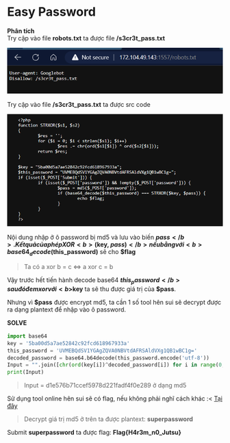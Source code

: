 <h1>Easy Password</h1>

<b>Phân tích</b><br>
Try cập vào file <b>robots.txt</b> ta được file <b>/s3cr3t_pass.txt</b> 

![](./img/img1.png)

Try cập vào file <b>/s3cr3t_pass.txt</b> ta được src code

![](./img/img2.png)

Nội dung nhập ở ô password bị md5 và lưu vào biến <b>$pass</b>. Kết quả của phép XOR <b>($key, $pass)</b> nếu bằng với <b>base64_decode($this_password)</b> sẽ cho <b>$flag</b>

> Ta có a xor b = c <=> a xor c = b 

Vậy trước hết tiến hành decode base64 <b>$this_password</b> sau đó đem xor với <b>$key</b> ta sẽ thu được giá trị của  <b>$pass</b>.

Nhưng vì <b>$pass</b> được encrypt md5, ta cần 1 số tool hên sui sẽ decrypt được ra dạng plantext để nhập vào ô password.

<b>SOLVE</b>
```python
import base64
key = '5ba00d5a7ae52842c92fcd618967933a'
this_password = 'UVMEBQdSV1YGAgZQVA0NBVtdAFRSAldVXg1QB1wBC1g='
decoded_password = base64.b64decode(this_password.encode('utf-8'))
Input = "".join([chr(ord(key[i])^decoded_password[i]) for i in range(0, len(key))])
print(Input)
```
> Input = d1e576b71ccef5978d221fadf4f0e289 ở dạng md5

Sử dụng tool online hên sui sẽ có flag, nếu không phải nghĩ cách khác :<
[Tại đây](https://md5decrypt.net/en/)

>Decrypt giá trị md5 ở trên ta được plantext: <b>superpassword</b>

Submit <b>superpassword</b> ta được flag: <b>Flag{H4r3m_n0_Jutsu}</b>